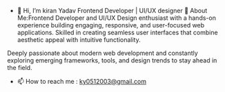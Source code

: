 - 👋 Hi, I’m kiran Yadav
  Frontend Developer | UI/UX designer
💫 About Me:Frontend Developer and UI/UX Design enthusiast with a hands-on experience building engaging, responsive, and user-focused web applications. Skilled in creating seamless user interfaces that combine aesthetic appeal with intuitive functionality.

 Deeply passionate about modern web development and constantly exploring emerging frameworks, tools, and design trends to stay ahead in the field.
- 📫 How to reach me : ky0512003@gmail.com
  
 

